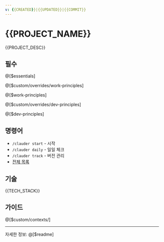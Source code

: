 ```yaml
---
v: {{CREATED}}|{{UPDATED}}|{{COMMIT}}
---
```


# {{PROJECT_NAME}}

{{PROJECT_DESC}}

## 필수
@[$essentials]

<!-- if:exists custom/overrides/work-principles.md -->
@[$custom/overrides/work-principles]
<!-- else -->
@[$work-principles]
<!-- endif -->

<!-- if:exists custom/overrides/dev-principles.md -->
@[$custom/overrides/dev-principles]
<!-- else -->
@[$dev-principles]
<!-- endif -->

## 명령어
- `/clauder start` - 시작
- `/clauder daily` - 일일 체크
- `/clauder track` - 버전 관리
- [전체 목록](@[$commands/])

## 기술
{{TECH_STACK}}

<!-- if:exists custom/contexts/ -->
## 가이드
@[$custom/contexts/]
<!-- endif -->

---
자세한 정보: @[$readme]